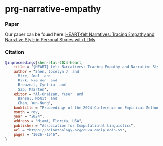 # prg-narrative-empathy


### Paper
Our paper can be found here: [HEART-felt Narratives: Tracing Empathy and Narrative Style in Personal Stories with LLMs](https://aclanthology.org/2024.emnlp-main.59/)


### Citation
```bibtex
@inproceedings{shen-etal-2024-heart,
    title = "{HEART}-felt Narratives: Tracing Empathy and Narrative Style in Personal Stories with {LLM}s",
    author = "Shen, Jocelyn J  and
      Mire, Joel  and
      Park, Hae Won  and
      Breazeal, Cynthia  and
      Sap, Maarten",
    editor = "Al-Onaizan, Yaser  and
      Bansal, Mohit  and
      Chen, Yun-Nung",
    booktitle = "Proceedings of the 2024 Conference on Empirical Methods in Natural Language Processing",
    month = nov,
    year = "2024",
    address = "Miami, Florida, USA",
    publisher = "Association for Computational Linguistics",
    url = "https://aclanthology.org/2024.emnlp-main.59",
    pages = "1026--1046",
}
